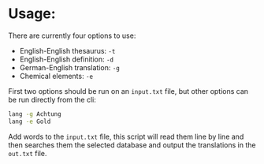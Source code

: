 # Usage:
There are currently four options to use:
- English-English thesaurus: `-t`
- English-English definition: `-d`
- German-English translation: `-g`
- Chemical elements: `-e`

First two options should be run on an `input.txt` file, but other options can be run directly from the cli:
```bash
lang -g Achtung
lang -e Gold
```
Add words to the `input.txt` file, this script will read them line by line and then searches them the selected database and output the translations in the `out.txt` file.
